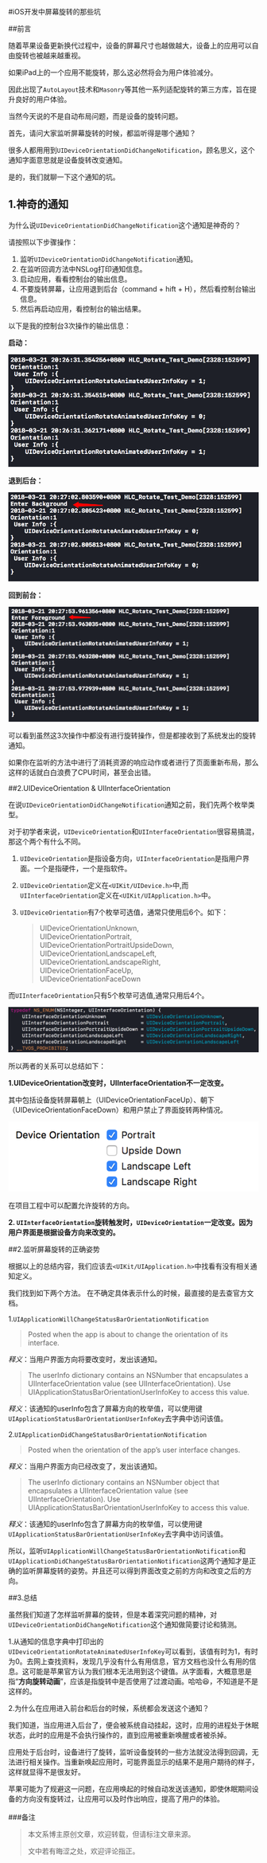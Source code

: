 
#iOS开发中屏幕旋转的那些坑


##前言

随着苹果设备更新换代过程中，设备的屏幕尺寸也越做越大，设备上的应用可以自由旋转也被越来越重视。

如果iPad上的一个应用不能旋转，那么这必然将会为用户体验减分。

因此出现了`AutoLayout`技术和`Masonry`等其他一系列适配旋转的第三方库，旨在提升良好的用户体验。

当然今天说的不是自动布局问题，而是设备的旋转问题。

首先，请问大家监听屏幕旋转的时候，都监听得是哪个通知？

很多人都用用到`UIDeviceOrientationDidChangeNotification`，顾名思义，这个通知字面意思就是设备旋转改变通知。

是的，我们就聊一下这个通知的坑。

## 1.神奇的通知

为什么说`UIDeviceOrientationDidChangeNotification`这个通知是神奇的？

请按照以下步骤操作：

1. 监听`UIDeviceOrientationDidChangeNotification`通知。
2. 在监听回调方法中NSLog打印通知信息。
3. 启动应用，看看控制台的输出信息。
4. 不要旋转屏幕，让应用退到后台（command + hift + H），然后看控制台输出信息。
5. 然后再启动应用，看控制台的输出结果。

以下是我的控制台3次操作的输出信息：

**启动：**

![](images/output_info_1.png)

**退到后台：**

![](images/output_info_2.png)

**回到前台：**

![](images/output_info_3.png)

可以看到虽然这3次操作中都没有进行旋转操作，但是都接收到了系统发出的旋转通知。

如果你在监听的方法中进行了消耗资源的响应动作或者进行了页面重新布局，那么这样的话就白白浪费了CPU时间，甚至会出错。

##2.UIDeviceOrientation & UIInterfaceOrientation

在说`UIDeviceOrientationDidChangeNotification`通知之前，我们先两个枚举类型。

对于初学者来说，`UIDeviceOrientation`和`UIInterfaceOrientation`很容易搞混，那这个两个有什么不同。

1. `UIDeviceOrientation`是指设备方向，`UIInterfaceOrientation`是指用户界面。一个是指硬件，一个是指软件。

2. `UIDeviceOrientation`定义在`<UIKit/UIDevice.h>`中,而`UIInterfaceOrientation`定义在`<UIKit/UIApplication.h>`中。

3. `UIDeviceOrientation`有7个枚举可选值，通常只使用后6个。如下：
	 >UIDeviceOrientationUnknown,<br>
    >UIDeviceOrientationPortrait,<br>
    >UIDeviceOrientationPortraitUpsideDown,<br>
    >UIDeviceOrientationLandscapeLeft,<br>
    >UIDeviceOrientationLandscapeRight,<br>
    >UIDeviceOrientationFaceUp,<br>
    >UIDeviceOrientationFaceDown<br>
    
 而`UIInterfaceOrientation`只有5个枚举可选值,通常只用后4个。
 
![](images/enum.png)


所以两者的关系可以总结如下：

**1.UIDeviceOrientation改变时，UIInterfaceOrientation不一定改变。**

其中包括设备旋转屏幕朝上（UIDeviceOrientationFaceUp）、朝下（UIDeviceOrientationFaceDown）和用户禁止了界面旋转两种情况。

![](images/configuration.png)

在项目工程中可以配置允许旋转的方向。

**2. `UIInterfaceOrientation`旋转触发时，`UIDeviceOrientation`一定改变。因为用户界面是根据设备方向来改变的。**

##2.监听屏幕旋转的正确姿势

根据以上的总结内容，我们应该去`<UIKit/UIApplication.h>`中找看有没有相关通知定义。

我们找到如下两个方法。
在不确定具体表示什么的时候，最直接的是去查官方文档。

1.`UIApplicationWillChangeStatusBarOrientationNotification`
>Posted when the app is about to change the orientation of its interface.

*释义*：当用户界面方向将要改变时，发出该通知。

>The userInfo dictionary contains an NSNumber that encapsulates a UIInterfaceOrientation value (see UIInterfaceOrientation). Use UIApplicationStatusBarOrientationUserInfoKey to access this value.

*释义*：该通知的userInfo包含了屏幕方向的枚举值，可以使用键`UIApplicationStatusBarOrientationUserInfoKey`去字典中访问该值。

2.`UIApplicationDidChangeStatusBarOrientationNotification`
>Posted when the orientation of the app’s user interface changes.

*释义*：当用户界面方向已经改变了，发出该通知。

>The userInfo dictionary contains an NSNumber object that encapsulates a UIInterfaceOrientation value (see UIInterfaceOrientation). Use UIApplicationStatusBarOrientationUserInfoKey to access this value.

*释义*：该通知的userInfo包含了屏幕方向的枚举值，可以使用键`UIApplicationStatusBarOrientationUserInfoKey`去字典中访问该值。

所以，监听`UIApplicationWillChangeStatusBarOrientationNotification`和`UIApplicationDidChangeStatusBarOrientationNotification`这两个通知才是正确的监听屏幕旋转的姿势。并且还可以得到界面改变之前的方向和改变之后的方向。

##3.总结

虽然我们知道了怎样监听屏幕的旋转，但是本着深究问题的精神，对`UIDeviceOrientationDidChangeNotification`这个通知做简要讨论和猜测。

1.从通知的信息字典中打印出的`UIDeviceOrientationRotateAnimatedUserInfoKey`可以看到，该值有时为1，有时为0。去网上查找资料，发现几乎没有什么有用信息，官方文档也没什么有用的信息。这可能是苹果官方认为我们根本无法用到这个键值。从字面看，大概意思是指“**方向旋转动画**”，应该是指旋转中是否使用了过渡动画。哈哈😆，不知道是不是这样的。

2.为什么在应用进入前台和后台的时候，系统都会发送这个通知？

我们知道，当应用进入后台了，便会被系统自动挂起，这时，应用的进程处于休眠状态，此时的应用是不会执行操作的，直到应用被重新唤醒或者被杀掉。

应用处于后台时，设备进行了旋转，监听设备旋转的一些方法就没法得到回调，无法进行相关操作。当重新唤起应用时，可能界面显示的结果不是用户期待的样子，这样就显得不是很友好。

苹果可能为了规避这一问题，在应用唤起的时候自动发送该通知，即使休眠期间设备的方向没有旋转过，让应用可以及时作出响应，提高了用户的体验。
<br>
<br>
###备注

>本文系博主原创文章，欢迎转载，但请标注文章来源。
>
>文中若有晦涩之处，欢迎评论指正。

